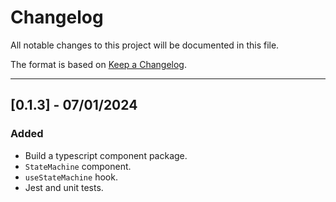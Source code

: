 # Changelog

All notable changes to this project will be documented in this file.

The format is based on [Keep a Changelog](https://keepachangelog.com/en/1.0.0/).

---

## [0.1.3] - 07/01/2024

### Added

- Build a typescript component package.
- `StateMachine` component.
- `useStateMachine` hook.
- Jest and unit tests.
